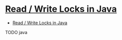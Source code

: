 # [Read / Write Locks in Java](http://tutorials.jenkov.com/java-concurrency/read-write-locks.html)

- [Read / Write Locks in Java](#read--write-locks-in-java)














TODO java